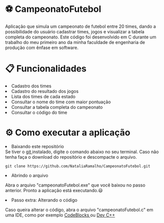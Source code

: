 # ⚽ CampeonatoFutebol 
<p>Aplicação que simula um campeonato de futebol entre 20 times, dando a possibilidade do usuário cadastrar times, jogos e visualizar a tabela completa do campeonato. 
Este código foi desenvolvido em C durante um trabalho do meu primeiro ano da minha faculdade de engenharia de produção com ênfase em software.</p>

# 📋 Funcionalidades 
<li> Cadastro dos times </li>
<li> Cadastro do resultado dos jogos </li>
<li> Lista dos times de cada estado </li>
<li> Consultar o nome do time com maior pontuação </li>
<li> Consultar a tabela completa do campeonato </li>
<li> Consultar o código do time </li>

# ⚙️ Como executar a aplicação 

<li> Baixando este repositório </li>
Se tiver o <a href="https://git-scm.com/downloads" >git </a> instalado, digite o comando abaixo no seu terminal. 
Caso não tenha faça o download do repositório e descompacte o arquivo.

`````
git clone https://github.com/NataliaRamalho/CampeonatoFutebol.git
`````

<li> Abrindo o arquivo </li>
<p>Abra o arquivo "campeonatoFutebol.exe" que você baixou no passo anterior. 
Pronto a aplicação está executando.😃 </p>

<li>Passo extra: Alterando o código </li>
<p> Caso queira alterar o código, abra o arquivo "campeonatoFutebol.c" em uma IDE,
como por exemplo <a href="https://www.codeblocks.org/downloads/"> CodeBlocks </a> 
ou <a href ="https://www.techtudo.com.br/tudo-sobre/bloodshed-dev-c.html" > Dev C++ </a> </p>
